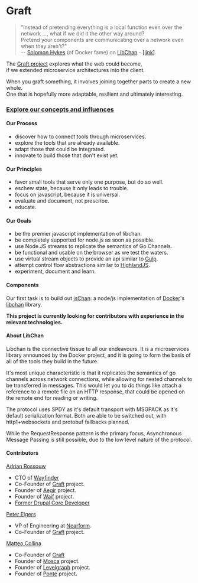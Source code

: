 # Graft

> "Instead of pretending everything is a local function even over the network ..., what if we did it the other way around?  
> Pretend your components are communicating over a network even when they aren't?"  
>   -- [Solomon Hykes](http://github.com/shykes) (of Docker fame) on [LibChan](http://github.com/docker/libchan) - [[link]](https://news.ycombinator.com/item?id=7874317)

The [Graft project](http://graft.io) explores what the web could become,  
if we extended microservice architectures into the client.  

When you graft something, it involves joining together parts to create a new whole.  
One that is hopefully more adaptable, resilient and ultimately interesting.

### [Explore our concepts and influences](http://wayfinder.co/pathways/5365c71219e552110093ba31/graft-full-stack-node-js-through-microservices)


#### Our Process

* discover how to connect tools through microservices.
* explore the tools that are already available.
* adapt those that could be integrated.
* innovate to build those that don't exist yet.

#### Our Principles

* favor small tools that serve only one purpose, but do so well.
* eschew state, because it only leads to trouble.
* focus on javascript, because it is universal.
* evaluate and document, not prescribe.
* educate.

#### Our Goals

* be the premier javascript implementation of libchan.
* be completely supported for node.js as soon as possible.
* use Node.JS streams to replicate the semantics of Go Channels.
* be functional and usable on the browser as we test the waters.
* use virtual stream objects to provide an api similar to [Gulp](http://gulpjs.org).
* attempt control flow abstractions similar to [HighlandJS](http://highlandjs.org).
* experiment, document and learn.

#### Components


Our first task is to build out [jsChan](http://github.com/GraftJS/jschan): a node/js implementation of [Docker](http://docker.io)'s [libchan](https://github.com/docker/libchan) library.

__This project is currently looking for contributors with experience in the relevant technologies.__

#### About LibChan

Libchan is the connective tissue to all our endeavours. It is a microservices library announced by the Docker project,
and it is going to form the basis of all of the tools they build in the future.

It's most unique characteristic is that it replicates the semantics of go channels across network connections, while allowing for nested channels to be transferred in messages. This would let you to do things like attach a reference to a remote file on an HTTP response, that could be opened on the remote end for reading or writing.  

The protocol uses SPDY as it's default transport with MSGPACK as it's default serialization format. Both are able to be switched out, with http1+websockets and protobuf fallbacks planned.  

While the RequestResponse pattern is the primary focus, Asynchronous Message Passing is still possible, due to the low level nature of the protocol.  

#### Contributors

[Adrian Rossouw](http://github.com/Vertice)

* CTO of [Wayfinder](http://wayfinder.co)
* Co-Founder of [Graft](http://graft.io) project.
* Founder of [Aegir](http://communityproject.org) project.
* Founder of [Waif](http://github.com/wayfin/waif) project.
* [Former Drupal Core Developer](https://drupal.org/node/956624)

[Peter Elgers](https://github.com/pelger)

* VP of Engineering at [Nearform](http://nearform.com).
* Co-Founder of [Graft](http://graft.io) project.

[Matteo Collina](https://github.com/mcollina)

* Co-Founder of [Graft](http://graft.io)
* Founder of [Mosca](https://github.com/mcollina/mosca) project.
* Founder of [Levelgraph](https://github.com/mcollina/levelgraph) project.
* Founder of [Ponte](https://github.com/eclipse/ponte) project.
